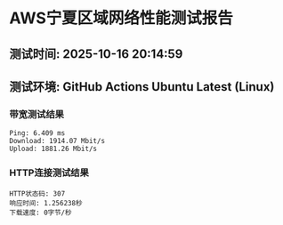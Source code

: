 # AWS宁夏区域网络性能测试报告
## 测试时间: 2025-10-16 20:14:59
## 测试环境: GitHub Actions Ubuntu Latest (Linux)

### 带宽测试结果
```
Ping: 6.409 ms
Download: 1914.07 Mbit/s
Upload: 1881.26 Mbit/s
```

### HTTP连接测试结果
```
HTTP状态码: 307
响应时间: 1.256238秒
下载速度: 0字节/秒
```

